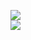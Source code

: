 [![](https://img.shields.io/badge/Made%20With-Github%20Spray-lightgrey.svg?style=for-the-badge&logo=github)](https://github.com/Annihil/github-spray#28255)  
[![](https://i.imgur.com/2DrTn0Z.gif)](https://github.com/Annihil/github-spray)